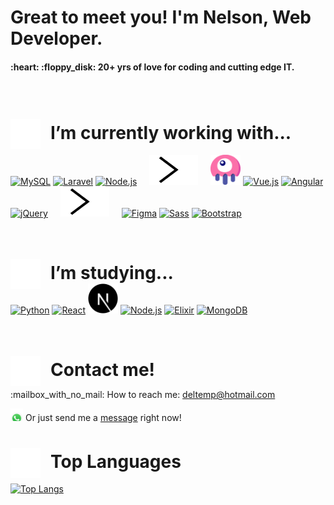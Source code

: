 <h1>Great to meet you! I'm Nelson, Web Developer.</h1>
<h4>:heart: :floppy_disk: 20+ yrs of love for coding and cutting edge IT. </h4>
<br />
<h1><img width="48" height="48" src="https://github.com/deltemp/repo/blob/main/svg/terminal.svg" style="margin: 0 1rem -1rem 0;" />I’m currently working with...</h1>
<a href="https://dev.mysql.com/doc/"><img width="48" height="48" src="https://cdn.jsdelivr.net/gh/devicons/devicon/icons/mysql/mysql-original.svg" alt="MySQL" title"MySQL" /></a>
<a href="https://laravel.com/docs/10.x"><img width="48" height="48" src="https://cdn.jsdelivr.net/gh/devicons/devicon/icons/laravel/laravel-plain.svg" alt="Laravel" title"Laravel" /></a>
<a href="https://nodejs.org/en/docs"><img width="48" height="48" src="https://cdn.jsdelivr.net/gh/devicons/devicon/icons/nodejs/nodejs-original.svg" alt="Node.js" title"Node.js" /></a>
<a href="https://github.com/deltemp/"><img width="78" height="48" src="https://github.com/deltemp/repo/blob/main/svg/arrow-right.svg" style="margin: 0 1rem 0 1rem;" /></a>
<a href="https://laravel-livewire.com/docs/"><img width="48" height="48" src="https://github.com/deltemp/repo/blob/main/svg/logo-livewire.svg" alt="Livewire" title"Livewire" /></a>
<a href="https://vuejs.org/guide/introduction.html"><img width="48" height="48" src="https://cdn.jsdelivr.net/gh/devicons/devicon/icons/vuejs/vuejs-original.svg" alt="Vue.js" title"Vue.js" /></a>
<a href="https://angular.io/docs"><img width="48" height="48" src="https://cdn.jsdelivr.net/gh/devicons/devicon/icons/angularjs/angularjs-original.svg" alt="Angular" title"Angular" /></a>
<a href="https://api.jquery.com/"><img width="48" height="48" src="https://cdn.jsdelivr.net/gh/devicons/devicon/icons/jquery/jquery-original.svg" alt="jQuery" title"jQuery" /></a>
<a href="https://github.com/deltemp/"><img width="78" height="48" src="https://github.com/deltemp/repo/blob/main/svg/arrow-right.svg" style="margin: 0 1rem 0 1rem;" /></a>
<a href="https://www.figma.com"><img width="48" height="48" src="https://cdn.jsdelivr.net/gh/devicons/devicon/icons/figma/figma-original.svg" alt="Figma" title"Figma" /></a>
<a href="https://sass-lang.com/documentation/"><img width="48" height="48" src="https://cdn.jsdelivr.net/gh/devicons/devicon/icons/sass/sass-original.svg" alt="Sass" title"Sass" /></a>
<a href="https://getbootstrap.com/docs/5.3/getting-started/introduction/"><img width="48" height="48" src="https://cdn.jsdelivr.net/gh/devicons/devicon/icons/bootstrap/bootstrap-original.svg" alt="Bootstrap" title"Bootstrap" /></a>
<br />
<br />
<h1 style="margin: 3rem 0 0 0;"><img width="48" height="48" src="https://github.com/deltemp/repo/blob/main/svg/study-certificate.svg" style="margin: 0 1rem -1rem 0;" />I’m studying...</h1>
<a href="https://docs.python.org/3/"><img width="48" height="48" src="https://cdn.jsdelivr.net/gh/devicons/devicon/icons/python/python-original.svg" alt="Python" title"Python" /></a>
<a href="https://react.dev/reference/react"><img width="48" height="48" src="https://cdn.jsdelivr.net/gh/devicons/devicon/icons/react/react-original.svg" alt="React" title"React" /></a>
<a href="https://nextjs.org/docs"><img width="48" height="48" src="https://github.com/deltemp/repo/blob/main/svg/next.js.svg" alt="Next.js" title"Next.js" /></a>
<a href="https://nodejs.org/en/docs"><img width="48" height="48" src="https://cdn.jsdelivr.net/gh/devicons/devicon/icons/nodejs/nodejs-original.svg" alt="Node.js" title"Node.js" /></a>
<a href="https://elixir-lang.org/docs.html"><img width="48" height="48" src="https://cdn.jsdelivr.net/gh/devicons/devicon/icons/elixir/elixir-original.svg" alt="Elixir" title"Elixir" /></a>
<a href="https://www.mongodb.com/docs/"><img width="48" height="48" src="https://cdn.jsdelivr.net/gh/devicons/devicon/icons/mongodb/mongodb-original.svg" alt="MongoDB" title"MongoDB" /></a>
<br />
<br />
<h1 style="margin: 3rem 0 0 0;"><img width="48" height="48" src="https://github.com/deltemp/repo/blob/main/svg/at.svg" style="margin: 0 1rem -1rem 0;" />Contact me!</h1>
<p align="left">:mailbox_with_no_mail: How to reach me: <a href="mailto:deltemp@hotmail.com">deltemp@hotmail.com</a></p>
<p align="left"><img width="20" height="20" src="https://github.com/deltemp/repo/blob/main/svg/whatsapp.svg" /> Or just send me a <a href="https://wa.me/5514998651969?text=Hi%21%20I%27ve%20found%20you%20on%20GitHub%21">message</a> right now!</p>
<h1><img width="48" height="48" src="https://github.com/deltemp/repo/blob/main/svg/code.svg" style="margin: 0 1rem -1rem 0;" />Top Languages</h1>
  
[![Top Langs](https://github-readme-stats.vercel.app/api/top-langs/?username=deltemp&size_weight=0.5&count_weight=0.5&langs_count=10)](https://github.com/anuraghazra/github-readme-stats)

